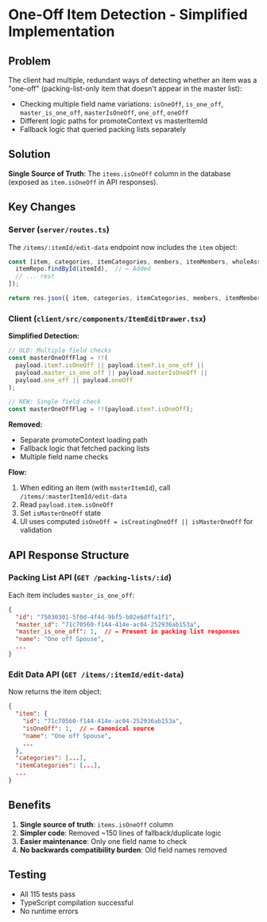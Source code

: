 # One-Off Item Detection - Simplified Implementation

## Problem
The client had multiple, redundant ways of detecting whether an item was a "one-off" (packing-list-only item that doesn't appear in the master list):
- Checking multiple field name variations: `isOneOff`, `is_one_off`, `master_is_one_off`, `masterIsOneOff`, `one_off`, `oneOff`
- Different logic paths for promoteContext vs masterItemId
- Fallback logic that queried packing lists separately

## Solution
**Single Source of Truth**: The `items.isOneOff` column in the database (exposed as `item.isOneOff` in API responses).

## Key Changes

### Server (`server/routes.ts`)
The `/items/:itemId/edit-data` endpoint now includes the `item` object:
```typescript
const [item, categories, itemCategories, members, itemMembers, wholeAssigned] = await Promise.all([
  itemRepo.findById(itemId),  // ← Added
  // ... rest
]);

return res.json({ item, categories, itemCategories, members, itemMembers, wholeAssigned });
```

### Client (`client/src/components/ItemEditDrawer.tsx`)

**Simplified Detection:**
```typescript
// OLD: Multiple field checks
const masterOneOffFlag = !!(
  payload.item?.isOneOff || payload.item?.is_one_off || 
  payload.master_is_one_off || payload.masterIsOneOff || 
  payload.one_off || payload.oneOff
);

// NEW: Single field check
const masterOneOffFlag = !!(payload.item?.isOneOff);
```

**Removed:**
- Separate promoteContext loading path
- Fallback logic that fetched packing lists
- Multiple field name checks

**Flow:**
1. When editing an item (with `masterItemId`), call `/items/:masterItemId/edit-data`
2. Read `payload.item.isOneOff` 
3. Set `isMasterOneOff` state
4. UI uses computed `isOneOff = isCreatingOneOff || isMasterOneOff` for validation

## API Response Structure

### Packing List API (`GET /packing-lists/:id`)
Each item includes `master_is_one_off`:
```json
{
  "id": "75030301-5f0d-4f4d-9bf5-b02e6dffa1f1",
  "master_id": "71c70560-f144-414e-ac04-252936ab153a",
  "master_is_one_off": 1,  // ← Present in packing list responses
  "name": "One off Spouse",
  ...
}
```

### Edit Data API (`GET /items/:itemId/edit-data`)
Now returns the item object:
```json
{
  "item": {
    "id": "71c70560-f144-414e-ac04-252936ab153a",
    "isOneOff": 1,  // ← Canonical source
    "name": "One off Spouse",
    ...
  },
  "categories": [...],
  "itemCategories": [...],
  ...
}
```

## Benefits
1. **Single source of truth**: `items.isOneOff` column
2. **Simpler code**: Removed ~150 lines of fallback/duplicate logic
3. **Easier maintenance**: Only one field name to check
4. **No backwards compatibility burden**: Old field names removed

## Testing
- All 115 tests pass
- TypeScript compilation successful
- No runtime errors
